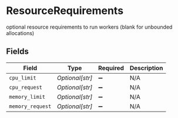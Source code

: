 # ResourceRequirements

optional resource requirements to run workers (blank for unbounded allocations)


## Fields

| Field              | Type               | Required           | Description        |
| ------------------ | ------------------ | ------------------ | ------------------ |
| `cpu_limit`        | *Optional[str]*    | :heavy_minus_sign: | N/A                |
| `cpu_request`      | *Optional[str]*    | :heavy_minus_sign: | N/A                |
| `memory_limit`     | *Optional[str]*    | :heavy_minus_sign: | N/A                |
| `memory_request`   | *Optional[str]*    | :heavy_minus_sign: | N/A                |